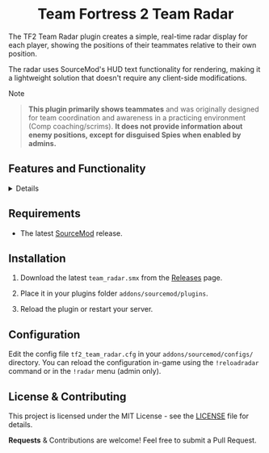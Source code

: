 <h1 align="center">Team Fortress 2 Team Radar</h1>

The TF2 Team Radar plugin creates a simple, real-time radar display for each player, showing the positions of their teammates relative to their own position. 

The radar uses SourceMod's HUD text functionality for rendering, making it a lightweight solution that doesn't require any client-side modifications.

> [!NOTE]

> **This plugin primarily shows teammates** and was originally designed for team coordination and awareness in a practicing environment (Comp coaching/scrims). **It does not provide information about enemy positions, except for disguised Spies when enabled by admins.**

## Features and Functionality

<details>
1. **Radar Display**:
   - Shows teammates as colored dots on a customizable radar display
   - Represents the player as a yellow up-facing arrow (▲) in the center
   - Radar position is adjustable and settings are saved per player
   - Toggle the radar on/off with `!radar` or `sm_radar` command

2. **Health Indication**:
   - Teammate dots change color based on health:
     - Green: Above 50% health
     - Red: 50% health or below

3. **Dynamic Updates**:
   - Radar updates at regular intervals (customizable through config file)
   - Calculates and displays relative positions of all teammates
   - Rotates based on player's view angle, keeping "up" aligned with player's facing direction

4. **Range Limitation**:
   - Only teammates within a certain range are displayed (customizable through config file)

5. **Pinging System**:
   - Players can mark locations on the radar for their teammates
   - Use `!mapping` or `sm_mapping` to ping (tip: `bind <key> "say /mapping"`)
   - Pings appear as yellow exclamation marks (!) on the radar
   - Pings last for 5 seconds with a 3-second cooldown

6. **Admin Features**:
   - Toggle visibility of disguised enemy Spies globally on the radar
   - Reload radar configuration on-the-fly with `!reloadradar` or through the radar menu

7. **Initialization**:
   - Radar is automatically enabled for players upon connecting

</details>


## Requirements

- The latest [SourceMod](https://www.sourcemod.net/downloads.php) release.

## Installation

1. Download the latest `team_radar.smx` from the [Releases](https://github.com/vexx-sm/tf2-team-radar/releases) page.

2. Place it in your plugins folder `addons/sourcemod/plugins`.

3. Reload the plugin or restart your server.

## Configuration

Edit the config file `tf2_team_radar.cfg` in your `addons/sourcemod/configs/` directory.
You can reload the configuration in-game using the `!reloadradar` command or in the `!radar` menu (admin only).

## License & Contributing

This project is licensed under the MIT License - see the [LICENSE](LICENSE) file for details.

**Requests** & Contributions are welcome! Feel free to submit a Pull Request.
